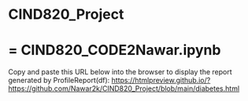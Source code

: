 # CIND820_Project
=
CIND820_CODE2Nawar.ipynb
=
Copy and paste this URL below into the browser to display the report generated by ProfileReport(df):
https://htmlpreview.github.io/?https://github.com/Nawar2k/CIND820_Project/blob/main/diabetes.html
